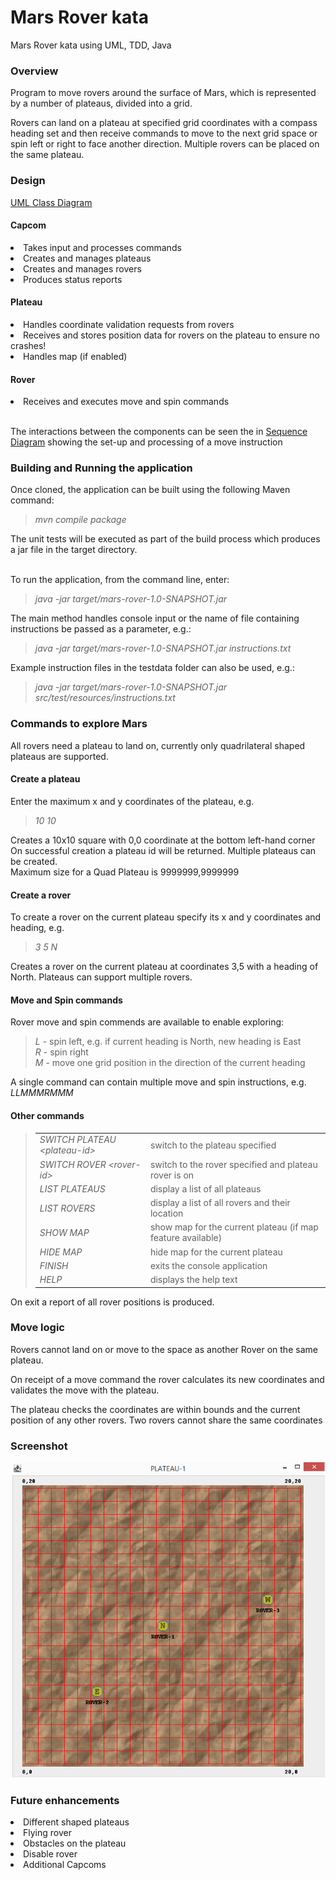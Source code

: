 # Mars Rover kata
Mars Rover kata using UML, TDD, Java

### Overview
Program to move rovers around the surface of Mars, which is represented by a number of plateaus, divided into a grid.
<p>Rovers can land on a plateau at specified grid coordinates with a compass heading set and then receive commands 
to move to the next grid space or spin left or right to face another direction.
Multiple rovers can be placed on the same plateau. 

### Design
[UML Class Diagram](https://github.com/probert999/mars-rover/blob/main/uml/MarsRoverClassDiagram.png)

#### Capcom
<li>Takes input and processes commands 
<li>Creates and manages plateaus
<li>Creates and manages rovers
<li>Produces status reports

#### Plateau
<li>Handles coordinate validation requests from rovers
<li>Receives and stores position data for rovers on the plateau to ensure no crashes!
<li>Handles map (if enabled)

#### Rover
<li>Receives and executes move and spin commands

<br>The interactions between the components can be seen the in 
[Sequence Diagram](https://github.com/probert999/mars-rover/blob/main/uml/MarsRoverSequenceDiagram.png)
showing the set-up and processing of a move instruction


### Building and Running the application
Once cloned, the application can be built using the following Maven command:

><i>mvn compile package</i>

The unit tests will be executed as part of the build process which produces a jar file in the target directory.

<br>To run the application, from the command line, enter:

><i>java -jar target/mars-rover-1.0-SNAPSHOT.jar</i>

The main method handles console input or the name of file containing instructions be passed as a parameter, e.g.:

><i>java -jar target/mars-rover-1.0-SNAPSHOT.jar instructions.txt</i>

Example instruction files in the testdata folder can also be used, e.g.:

><i>java -jar target/mars-rover-1.0-SNAPSHOT.jar src/test/resources/instructions.txt</i>


### Commands to explore Mars
All rovers need a plateau to land on, currently only quadrilateral shaped plateaus are supported.

#### Create a plateau 
Enter the maximum x and y coordinates of the plateau, e.g.

><i>10 10</i>    

Creates a 10x10 square with 0,0 coordinate at the bottom left-hand corner
<BR>On successful creation a plateau id will be returned. Multiple plateaus can be created.
<BR>Maximum size for a Quad Plateau is 9999999,9999999

#### Create a rover
To create a rover on the current plateau specify its x and y coordinates and heading, e.g.

><i>3 5 N</i>

Creates a rover on the current plateau at coordinates 3,5 with a heading of North.
Plateaus can support multiple rovers.

#### Move and Spin commands 
Rover move and spin commends are available to enable exploring:
><i>L</i> - spin left, e.g. if current heading is North, new heading is East
><br><i>R</i> - spin right
><br><i>M</i> - move one grid position in the direction of the current heading

A single command can contain multiple move and spin instructions, e.g. <i>LLMMMRMMM</i>

#### Other commands
<blockquote>
<table>
<tr><td><i>SWITCH PLATEAU &lt;plateau-id&gt;</i></td><td>switch to the plateau specified</td></tr>
<tr><td><i>SWITCH ROVER &lt;rover-id&gt;</i></td><td>switch to the rover specified and plateau rover is on</td></tr>
<tr><td><i>LIST PLATEAUS</i></td><td>display a list of all plateaus</td></tr>
<tr><td><i>LIST ROVERS</i></td><td>display a list of all rovers and their location</td></tr>
<tr><td><i>SHOW MAP</i></td><td>show map for the current plateau (if map feature available)</td></tr>
<tr><td><i>HIDE MAP</i></td><td>hide map for the current plateau</td></tr>
<tr><td><i>FINISH</i></td><td>exits the console application</td></tr>
<tr><td><i>HELP</i></td><td>displays the help text</td></tr>
</table>
</blockquote>

On exit a report of all rover positions is produced.

### Move logic
Rovers cannot land on or move to the space as another Rover on the same plateau.  

On receipt of a move command the rover calculates its new coordinates and validates the move with the plateau.

The plateau checks the coordinates are within bounds and the current position of any other rovers. Two rovers cannot share the same coordinates

### Screenshot
![Screenshot](src/main/resources/img/screenshot.png?raw=true)



### Future enhancements
<li>Different shaped plateaus
<li>Flying rover
<li>Obstacles on the plateau
<li>Disable rover
<li>Additional Capcoms